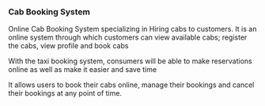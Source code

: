 ### Cab Booking System

Online Cab Booking System specializing in Hiring cabs to customers. It is an online system through which customers can view available cabs; register the cabs, view profile and book cabs

With the taxi booking system, consumers will be able to make reservations online as well as make it easier and save time

It allows users to book their cabs online, manage their bookings and cancel their bookings at any point of time.
